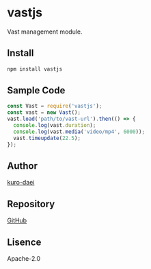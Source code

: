 vastjs
===
Vast management module.

## Install

```bash
npm install vastjs
```

## Sample Code

```javascript
const Vast = require('vastjs');
const vast = new Vast();
vast.load('path/to/vast-url').then(() => {
  console.log(vast.duration);
  console.log(vast.media('video/mp4', 6000));
  vast.timeupdate(22.5);
});
```

## Author
[kuro-daei](https://github.com/kuro-daei)

## Repository
[GitHub](https://github.com/kuro-daei/vastjs)

## Lisence
Apache-2.0
